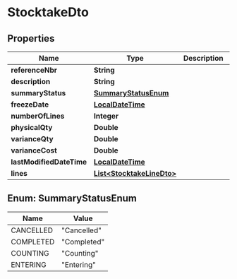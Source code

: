 
# StocktakeDto

## Properties
Name | Type | Description | Notes
------------ | ------------- | ------------- | -------------
**referenceNbr** | **String** |  |  [optional]
**description** | **String** |  |  [optional]
**summaryStatus** | [**SummaryStatusEnum**](#SummaryStatusEnum) |  |  [optional]
**freezeDate** | [**LocalDateTime**](LocalDateTime.md) |  |  [optional]
**numberOfLines** | **Integer** |  |  [optional]
**physicalQty** | **Double** |  |  [optional]
**varianceQty** | **Double** |  |  [optional]
**varianceCost** | **Double** |  |  [optional]
**lastModifiedDateTime** | [**LocalDateTime**](LocalDateTime.md) |  |  [optional]
**lines** | [**List&lt;StocktakeLineDto&gt;**](StocktakeLineDto.md) |  |  [optional]


<a name="SummaryStatusEnum"></a>
## Enum: SummaryStatusEnum
Name | Value
---- | -----
CANCELLED | &quot;Cancelled&quot;
COMPLETED | &quot;Completed&quot;
COUNTING | &quot;Counting&quot;
ENTERING | &quot;Entering&quot;



